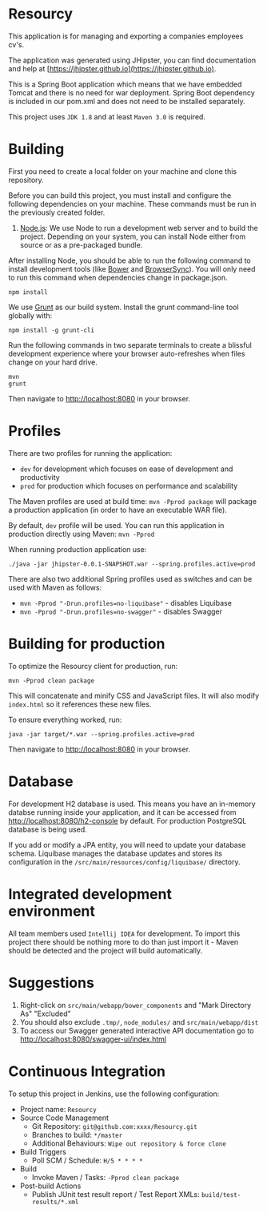 # Resourcy

This application is for managing and exporting a companies employees cv's.

The application was generated using JHipster, you can find documentation and help at [https://jhipster.github.io](https://jhipster.github.io).

This is a Spring Boot application which means that we have embedded Tomcat and there is no need for war deployment. Spring Boot dependency is included in our pom.xml and does not need to be installed separately.

This project uses `JDK 1.8` and at least `Maven 3.0` is required.

# Building

First you need to create a local folder on your machine and clone this repository.

Before you can build this project, you must install and configure the following dependencies on your machine. These commands must be run in the previously created folder.

1. [Node.js][]: We use Node to run a development web server and to build the project.
   Depending on your system, you can install Node either from source or as a pre-packaged bundle.

After installing Node, you should be able to run the following command to install development tools (like
[Bower][] and [BrowserSync][]). You will only need to run this command when dependencies change in package.json.

    npm install

We use [Grunt][] as our build system. Install the grunt command-line tool globally with:

    npm install -g grunt-cli

Run the following commands in two separate terminals to create a blissful development experience where your browser
auto-refreshes when files change on your hard drive.

    mvn
    grunt

Then navigate to [http://localhost:8080](http://localhost:8080) in your browser.

# Profiles

There are two profiles for running the application:
* `dev` for development which focuses on ease of development and productivity
* `prod` for production which focuses on performance and scalability

The Maven profiles are used at build time: `mvn -Pprod package` will package a production application (in order to have an executable WAR file).

By default, `dev` profile will be used. You can run this application in production directly using Maven: `mvn -Pprod`

When running production application use:
    
    ./java -jar jhipster-0.0.1-SNAPSHOT.war --spring.profiles.active=prod

There are also two additional Spring profiles used as switches and can be used with Maven as follows:
* `mvn -Pprod "-Drun.profiles=no-liquibase"` - disables Liquibase
* `mvn -Pprod "-Drun.profiles=no-swagger"` - disables Swagger

# Building for production

To optimize the Resourcy client for production, run:

    mvn -Pprod clean package

This will concatenate and minify CSS and JavaScript files. It will also modify `index.html` so it references
these new files.

To ensure everything worked, run:

    java -jar target/*.war --spring.profiles.active=prod

Then navigate to [http://localhost:8080](http://localhost:8080) in your browser.

# Database

For development H2 database is used. This means you have an in-memory databse running inside your application, and it can be accessed from [http://localhost:8080/h2-console](http://localhost:8080/h2-console) by default. For production PostgreSQL database is being used.

If you add or modify a JPA entity, you will need to update your database schema. Liquibase manages the database updates and stores its configuration in the `/src/main/resources/config/liquibase/` directory.

# Integrated development environment

All team members used `Intellij IDEA` for development. To import this project there should be nothing more to do than just import it - Maven should be detected and the project will build automatically.

# Suggestions

1. Right-click on `src/main/webapp/bower_components` and "Mark Directory As" "Excluded"
2. You should also exclude `.tmp/`, `node_modules/` and `src/main/webapp/dist`
3. To access our Swagger generated interactive API documentation go to [http://localhost:8080/swagger-ui/index.html](http://localhost:8080/swagger-ui/index.html)

# Continuous Integration

To setup this project in Jenkins, use the following configuration:

* Project name: `Resourcy`
* Source Code Management
    * Git Repository: `git@github.com:xxxx/Resourcy.git`
    * Branches to build: `*/master`
    * Additional Behaviours: `Wipe out repository & force clone`
* Build Triggers
    * Poll SCM / Schedule: `H/5 * * * *`
* Build
    * Invoke Maven / Tasks: `-Pprod clean package`
* Post-build Actions
    * Publish JUnit test result report / Test Report XMLs: `build/test-results/*.xml`

[JHipster]: https://jhipster.github.io/
[Node.js]: https://nodejs.org/
[Bower]: http://bower.io/
[Grunt]: http://gruntjs.com/
[BrowserSync]: http://www.browsersync.io/
[Karma]: http://karma-runner.github.io/
[Jasmine]: http://jasmine.github.io/2.0/introduction.html
[Protractor]: https://angular.github.io/protractor/

